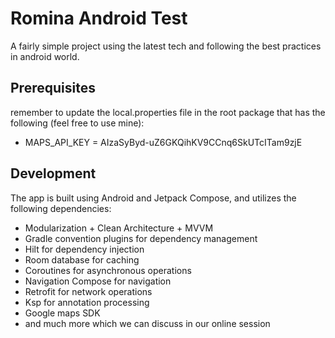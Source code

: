 # Romina Android Test

A fairly simple project using the latest tech and following the best practices in android world.


## Prerequisites

remember to update the local.properties file in the root package that has the following (feel free to use mine):
- MAPS_API_KEY = AIzaSyByd-uZ6GKQihKV9CCnq6SkUTcITam9zjE

## Development

The app is built using Android and Jetpack Compose, and utilizes the following dependencies:
- Modularization + Clean Architecture + MVVM
- Gradle convention plugins for dependency management
- Hilt for dependency injection 
- Room database for caching 
- Coroutines for asynchronous operations
- Navigation Compose for navigation
- Retrofit for network operations 
- Ksp for annotation processing
- Google maps SDK
- and much more which we can discuss in our online session

